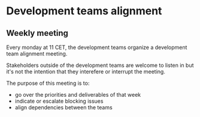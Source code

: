 # Development teams alignment

## Weekly meeting

Every monday at 11 CET, the development teams organize a development team alignment meeting.

Stakeholders  outside of the development teams are welcome to listen in but it's not the intention that they interefere or interrupt the meeting.

The purpose of this meeting is to:

- go over the priorities and deliverables of that week
- indicate or escalate blocking issues
- align dependencies between the teams
